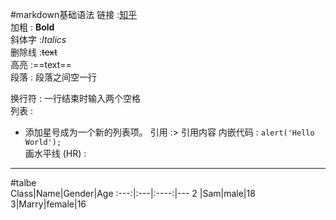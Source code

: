#markdown基础语法
链接 :[知乎](zhihu.com)  
加粗 : **Bold**  
斜体字 :*Italics*  
删除线 :~~text~~  
高亮 :==text==  
段落 : 段落之间空一行

换行符 : 一行结束时输入两个空格  
列表 :
* 添加星号成为一个新的列表项。
引用 :> 引用内容
内嵌代码 : `alert('Hello World');`  
画水平线 (HR) :
--------  

#talbe  
Class|Name|Gender|Age
:---:|:---|:----:|---
2    |Sam|male|18
3|Marry|female|16
